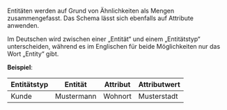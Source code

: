 Entitäten werden auf Grund von Ähnlichkeiten als Mengen zusammengefasst. Das Schema lässt sich ebenfalls auf Attribute anwenden.

Im Deutschen wird zwischen einer „Entität“ und einem „Entitätstyp“ unterscheiden, während es im Englischen für beide Möglichkeiten nur das Wort „Entity“ gibt.

**Beispiel**:

| Entitätstyp | Entität    | Attribut | Attributwert |
|-------------|------------|----------|--------------|
| Kunde       | Mustermann | Wohnort  | Musterstadt  |
